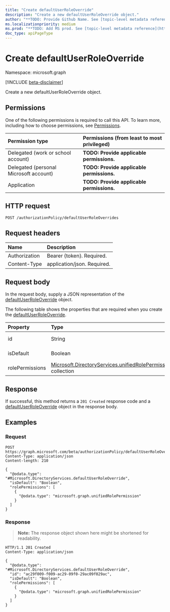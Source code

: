 ```yaml
---
title: "Create defaultUserRoleOverride"
description: "Create a new defaultUserRoleOverride object."
author: "**TODO: Provide Github Name. See [topic-level metadata reference](https://msgo.azurewebsites.net/add/document/guidelines/metadata.html#topic-level-metadata)**"
ms.localizationpriority: medium
ms.prod: "**TODO: Add MS prod. See [topic-level metadata reference](https://msgo.azurewebsites.net/add/document/guidelines/metadata.html#topic-level-metadata)**"
doc_type: apiPageType
---
```


# Create defaultUserRoleOverride
Namespace: microsoft.graph

[!INCLUDE [beta-disclaimer](../../includes/beta-disclaimer.md)]

Create a new defaultUserRoleOverride object.

## Permissions
One of the following permissions is required to call this API. To learn more, including how to choose permissions, see [Permissions](/graph/permissions-reference).

|Permission type|Permissions (from least to most privileged)|
|:---|:---|
|Delegated (work or school account)|**TODO: Provide applicable permissions.**|
|Delegated (personal Microsoft account)|**TODO: Provide applicable permissions.**|
|Application|**TODO: Provide applicable permissions.**|

## HTTP request

<!-- {
  "blockType": "ignored"
}
-->
``` http
POST /authorizationPolicy/defaultUserRoleOverrides
```

## Request headers
|Name|Description|
|:---|:---|
|Authorization|Bearer {token}. Required.|
|Content-Type|application/json. Required.|

## Request body
In the request body, supply a JSON representation of the [defaultUserRoleOverride](../resources/defaultuserroleoverride.md) object.

The following table shows the properties that are required when you create the [defaultUserRoleOverride](../resources/defaultuserroleoverride.md).

|Property|Type|Description|
|:---|:---|:---|
|id|String|**TODO: Add Description**|
|isDefault|Boolean|**TODO: Add Description**|
|rolePermissions|[Microsoft.DirectoryServices.unifiedRolePermission](../resources/unifiedrolepermission.md) collection|**TODO: Add Description**|



## Response

If successful, this method returns a `201 Created` response code and a [defaultUserRoleOverride](../resources/defaultuserroleoverride.md) object in the response body.

## Examples

### Request
<!-- {
  "blockType": "request",
  "name": "create_defaultuserroleoverride_from_"
}
-->
``` http
POST https://graph.microsoft.com/beta/authorizationPolicy/defaultUserRoleOverrides
Content-Type: application/json
Content-length: 210

{
  "@odata.type": "#Microsoft.DirectoryServices.defaultUserRoleOverride",
  "isDefault": "Boolean",
  "rolePermissions": [
    {
      "@odata.type": "microsoft.graph.unifiedRolePermission"
    }
  ]
}
```


### Response
>**Note:** The response object shown here might be shortened for readability.
<!-- {
  "blockType": "response",
  "truncated": true,
  "@odata.type": "Microsoft.DirectoryServices.defaultUserRoleOverride"
}
-->
``` http
HTTP/1.1 201 Created
Content-Type: application/json

{
  "@odata.type": "#Microsoft.DirectoryServices.defaultUserRoleOverride",
  "id": "ac29f009-f009-ac29-09f0-29ac09f029ac",
  "isDefault": "Boolean",
  "rolePermissions": [
    {
      "@odata.type": "microsoft.graph.unifiedRolePermission"
    }
  ]
}
```

